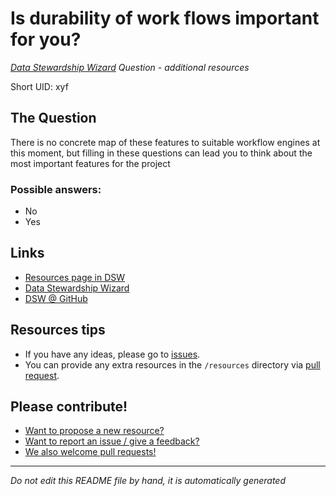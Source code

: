 # Is durability of work flows important for you?

*[Data Stewardship Wizard] Question - additional resources*

Short UID: xyf

## The Question

There is no concrete map of these features to suitable workflow engines at this moment, but filling in these questions can lead you to think about the most important features for the project

### Possible answers:

  * No 
  * Yes 

## Links

  * [Resources page in DSW]
  * [Data Stewardship Wizard]
  * [DSW @ GitHub]


## Resources tips

  * If you have any ideas, please go to [issues].
  * You can provide any extra resources in the `/resources` directory via [pull request].

## Please contribute!

  * [Want to propose a new resource?](https://github.com/DSQResources/DSQ-xyf/issues/new)
  * [Want to report an issue / give a feedback?](https://github.com/DSQResources/DSQ-xyf/issues/new)
  * [We also welcome pull requests!](https://github.com/DSQResources/DSQ-xyf/pulls)

----

*Do not edit this README file by hand, it is automatically generated*

[Data Stewardship Wizard]: https://dmp.fairdata.solutions
[Resources page in DSW]: https://dmp.fairdata.solutions/resources/xyf
[DSW @ GitHub]: https://github.com/DataStewardshipWizard
[issues]: https://help.github.com/articles/about-issues/
[pull request]: https://help.github.com/articles/about-pull-requests/